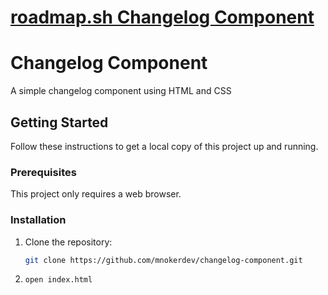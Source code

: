 # [roadmap.sh Changelog Component](https://roadmap.sh/projects/changelog-component)

# Changelog Component

A simple changelog component using HTML and CSS

## Getting Started

Follow these instructions to get a local copy of this project up and running.

### Prerequisites

This project only requires a web browser.

### Installation

1. Clone the repository:
   ```bash
   git clone https://github.com/mnokerdev/changelog-component.git
   ```
2. ```bash
   open index.html
   ```
